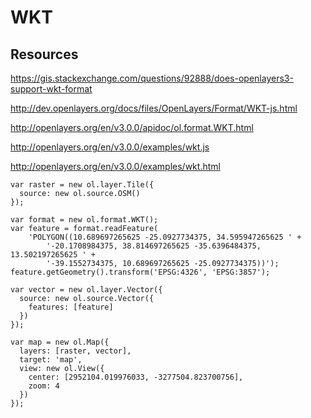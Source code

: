 # WKT

## Resources

https://gis.stackexchange.com/questions/92888/does-openlayers3-support-wkt-format

http://dev.openlayers.org/docs/files/OpenLayers/Format/WKT-js.html

http://openlayers.org/en/v3.0.0/apidoc/ol.format.WKT.html

http://openlayers.org/en/v3.0.0/examples/wkt.js

http://openlayers.org/en/v3.0.0/examples/wkt.html

```
var raster = new ol.layer.Tile({
  source: new ol.source.OSM()
});

var format = new ol.format.WKT();
var feature = format.readFeature(
    'POLYGON((10.689697265625 -25.0927734375, 34.595947265625 ' +
        '-20.1708984375, 38.814697265625 -35.6396484375, 13.502197265625 ' +
        '-39.1552734375, 10.689697265625 -25.0927734375))');
feature.getGeometry().transform('EPSG:4326', 'EPSG:3857');

var vector = new ol.layer.Vector({
  source: new ol.source.Vector({
    features: [feature]
  })
});

var map = new ol.Map({
  layers: [raster, vector],
  target: 'map',
  view: new ol.View({
    center: [2952104.019976033, -3277504.823700756],
    zoom: 4
  })
});
```
